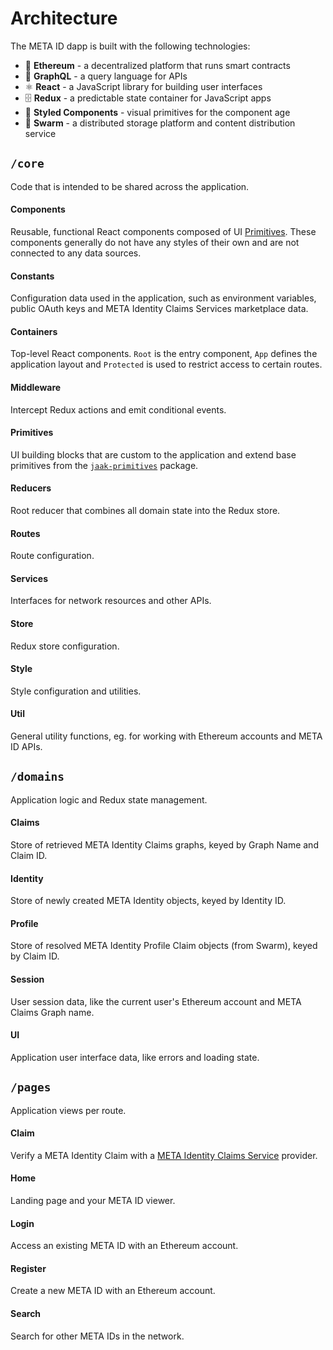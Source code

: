 # Architecture

The META ID dapp is built with the following technologies:
- 💎 **Ethereum** - a decentralized platform that runs smart contracts
- 🍇 **GraphQL** - a query language for APIs
- ⚛️ **React** - a JavaScript library for building user interfaces
- 🗄 **Redux** - a predictable state container for JavaScript apps
- 💅 **Styled Components** - visual primitives for the component age
- 🐝 **Swarm** - a distributed storage platform and content distribution service

## `/core`
Code that is intended to be shared across the application.

#### Components
Reusable, functional React components composed of UI [Primitives](#primitives).
These components generally do not have any styles of their own and are not
connected to any data sources.

#### Constants
Configuration data used in the application, such as environment variables,
public OAuth keys and META Identity Claims Services marketplace data.

#### Containers
Top-level React components. `Root` is the entry component, `App` defines
the application layout and `Protected` is used to restrict access to certain
routes.

#### Middleware
Intercept Redux actions and emit conditional events.

#### Primitives
UI building blocks that are custom to the application and extend base primitives
from the [`jaak-primitives`](https://github.com/jaakmusic/primitives) package.

#### Reducers
Root reducer that combines all domain state into the Redux store.

#### Routes
Route configuration.

#### Services
Interfaces for network resources and other APIs.

#### Store
Redux store configuration.

#### Style
Style configuration and utilities.

#### Util
General utility functions, eg. for working with Ethereum accounts and META ID
APIs.

## `/domains`
Application logic and Redux state management.

#### Claims
Store of retrieved META Identity Claims graphs, keyed by Graph Name and Claim ID.

#### Identity
Store of newly created META Identity objects, keyed by Identity ID.

#### Profile
Store of resolved META Identity Profile Claim objects (from Swarm), keyed by
Claim ID.

#### Session
User session data, like the current user's Ethereum account and META Claims
Graph name.

#### UI
Application user interface data, like errors and loading state.


## `/pages`
Application views per route.

#### Claim
Verify a META Identity Claim with a [META Identity Claims Service](https://github.com/meta-network/meta-claims-service) provider.

#### Home
Landing page and your META ID viewer.

#### Login
Access an existing META ID with an Ethereum account.

#### Register
Create a new META ID with an Ethereum account.

#### Search
Search for other META IDs in the network.
